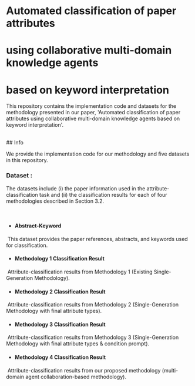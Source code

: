 # Automated classification of paper attributes
# using collaborative multi-domain knowledge agents
# based on keyword interpretation


This repository contains the implementation code and datasets for the methodology presented in our paper, 'Automated classification of paper attributes using collaborative multi-domain knowledge agents based on keyword interpretation'.

<br/>
## Info   

We provide the implementation code for our methodology and five datasets in this repository.

### Dataset :   
The datasets include (i) the paper information used in the attribute-classification task and (ii) the classification results for each of four methodologies described in Section 3.2.

<br/>

* #### Abstract-Keyword   
&nbsp;This dataset provides the paper references, abstracts, and keywords used for classification.
   
* #### Methodology 1 Classification Result   
&nbsp;Attribute-classification results from Methodology 1 (Existing Single-Generation Methodology).
   
* #### Methodology 2 Classification Result   
&nbsp;Attribute-classification results from Methodology 2 (Single-Generation Methodology with final attribute types).
   
* #### Methodology 3 Classification Result   
&nbsp;Attribute-classification results from Methodology 3 (Single-Generation Methodology with final attribute types & condition prompt).
   
* #### Methodology 4 Classification Result   
&nbsp;Attribute-classification results from our proposed methodology (multi-domain agent collaboration-based methodology).

